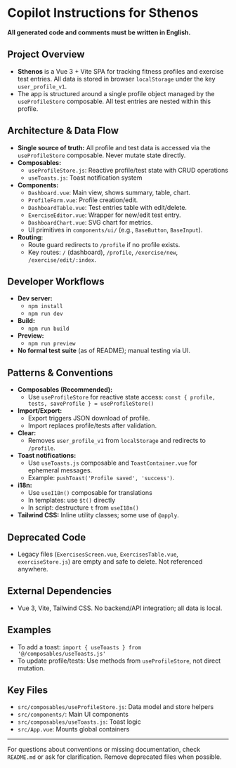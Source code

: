 # Copilot Instructions for Sthenos

**All generated code and comments must be written in English.**

## Project Overview

- **Sthenos** is a Vue 3 + Vite SPA for tracking fitness profiles and exercise test entries. All data is stored in browser `localStorage` under the key `user_profile_v1`.
- The app is structured around a single profile object managed by the `useProfileStore` composable. All test entries are nested within this profile.

## Architecture & Data Flow

- **Single source of truth:** All profile and test data is accessed via the `useProfileStore` composable. Never mutate state directly.
- **Composables:**
  - `useProfileStore.js`: Reactive profile/test state with CRUD operations
  - `useToasts.js`: Toast notification system
- **Components:**
  - `Dashboard.vue`: Main view, shows summary, table, chart.
  - `ProfileForm.vue`: Profile creation/edit.
  - `DashboardTable.vue`: Test entries table with edit/delete.
  - `ExerciseEditor.vue`: Wrapper for new/edit test entry.
  - `DashboardChart.vue`: SVG chart for metrics.
  - UI primitives in `components/ui/` (e.g., `BaseButton`, `BaseInput`).
- **Routing:**
  - Route guard redirects to `/profile` if no profile exists.
  - Key routes: `/` (dashboard), `/profile`, `/exercise/new`, `/exercise/edit/:index`.

## Developer Workflows

- **Dev server:**
  - `npm install`
  - `npm run dev`
- **Build:**
  - `npm run build`
- **Preview:**
  - `npm run preview`
- **No formal test suite** (as of README); manual testing via UI.

## Patterns & Conventions

- **Composables (Recommended):**
  - Use `useProfileStore` for reactive state access: `const { profile, tests, saveProfile } = useProfileStore()`
- **Import/Export:**
  - Export triggers JSON download of profile.
  - Import replaces profile/tests after validation.
- **Clear:**
  - Removes `user_profile_v1` from `localStorage` and redirects to `/profile`.
- **Toast notifications:**
  - Use `useToasts.js` composable and `ToastContainer.vue` for ephemeral messages.
  - Example: `pushToast('Profile saved', 'success')`.
- **i18n:**
  - Use `useI18n()` composable for translations
  - In templates: use `$t()` directly
  - In script: destructure `t` from `useI18n()`
- **Tailwind CSS:** Inline utility classes; some use of `@apply`.

## Deprecated Code

- Legacy files (`ExercisesScreen.vue`, `ExercisesTable.vue`, `exerciseStore.js`) are empty and safe to delete. Not referenced anywhere.

## External Dependencies

- Vue 3, Vite, Tailwind CSS. No backend/API integration; all data is local.

## Examples

- To add a toast: `import { useToasts } from '@/composables/useToasts.js'`
- To update profile/tests: Use methods from `useProfileStore`, not direct mutation.

## Key Files

- `src/composables/useProfileStore.js`: Data model and store helpers
- `src/components/`: Main UI components
- `src/composables/useToasts.js`: Toast logic
- `src/App.vue`: Mounts global containers

---

For questions about conventions or missing documentation, check `README.md` or ask for clarification. Remove deprecated files when possible.
